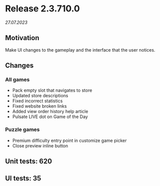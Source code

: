 # Release 2.3.710.0

_27.07.2023_

## Motivation

Make UI changes to the gameplay and the interface that the user notices.

## Changes

### All games

- Pack empty slot that navigates to store
- Updated store descriptions
- Fixed incorrect statistics
- Fixed website broken links
- Added view order history help article
- Pulsate LIVE dot on Game of the Day

### Puzzle games

- Premium difficulty entry point in customize game picker
- Close preview inline button

## Unit tests: 620

## UI tests: 35
